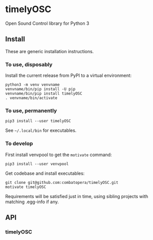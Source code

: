 # timelyOSC
Open Sound Control library for Python 3

## Install
These are generic installation instructions.

### To use, disposably
Install the current release from PyPI to a virtual environment:
```
python3 -m venv venvname
venvname/bin/pip install -U pip
venvname/bin/pip install timelyOSC
. venvname/bin/activate
```

### To use, permanently
```
pip3 install --user timelyOSC
```
See `~/.local/bin` for executables.

### To develop
First install venvpool to get the `motivate` command:
```
pip3 install --user venvpool
```
Get codebase and install executables:
```
git clone git@github.com:combatopera/timelyOSC.git
motivate timelyOSC
```
Requirements will be satisfied just in time, using sibling projects with matching .egg-info if any.

## API

<a id="timelyOSC"></a>

### timelyOSC

